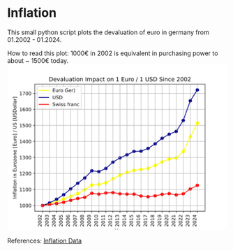 # Inflation

This small python script plots the devaluation of euro in germany from 01.2002 - 01.2024.

How to read this plot: 
1000€ in 2002 is equivalent in purchasing power to about ~ 1500€ today.
![SVG Image](./Inflation/devaluation_euro.svg)


References: 
[Inflation Data](https://www.inflation.eu/en/inflation-rates/switzerland/historic-inflation/cpi-inflation-switzerland-2023.aspx)

